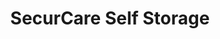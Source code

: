 ---
title: "SecurCare Self Storage"
url: /tulsa/securcare-self-storage-south-trenton-avenue/
shop: storage rental
---
